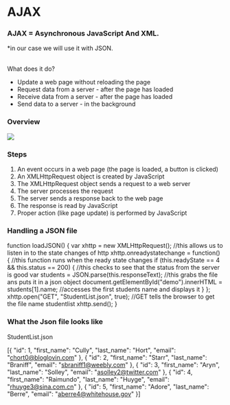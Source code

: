 <h1>AJAX</h1>
<h3>AJAX = Asynchronous JavaScript And XML.</h3>
*in our case we will use it with JSON.<br/><br/>

What does it do?
 - Update a web page without reloading the page
 - Request data from a server - after the page has loaded
 - Receive data from a server - after the page has loaded
 - Send data to a server - in the background

<h3>Overview</h3>
<image src="https://www.w3schools.com/xml/ajax.gif"></image>

<h3>Steps</h3>

1. An event occurs in a web page (the page is loaded, a button is clicked)
2. An XMLHttpRequest object is created by JavaScript
3. The XMLHttpRequest object sends a request to a web server
4. The server processes the request
5. The server sends a response back to the web page
6. The response is read by JavaScript
7. Proper action (like page update) is performed by JavaScript

<h3>Handling a JSON file</h3>

function loadJSON() {
  var xhttp = new XMLHttpRequest(); //this allows us to listen in to the state changes of http
  xhttp.onreadystatechange = function() { //this function runs when the ready state changes
    if (this.readyState == 4 && this.status == 200) { //this checks to see that the status from the server is good
      var students = JSON.parse(this.responseText); //this grabs the file ans puts it in a json object 
      document.getElementById("demo").innerHTML = students[1].name; //accesses the first students name and displays it
    }
  };
  xhttp.open("GET", "StudentList.json", true); //GET tells the browser to get the file name studentlist
  xhttp.send(); 
}


<h3>What the Json file looks like</h3>

StudentList.json

[{
  "id": 1,
  "first_name": "Cully",
  "last_name": "Hort",
  "email": "chort0@bloglovin.com"
}, {
  "id": 2,
  "first_name": "Starr",
  "last_name": "Braniff",
  "email": "sbraniff1@weebly.com"
}, {
  "id": 3,
  "first_name": "Aryn",
  "last_name": "Solley",
  "email": "asolley2@twitter.com"
}, {
  "id": 4,
  "first_name": "Raimundo",
  "last_name": "Huyge",
  "email": "rhuyge3@sina.com.cn"
}, {
  "id": 5,
  "first_name": "Adore",
  "last_name": "Berre",
  "email": "aberre4@whitehouse.gov"
}]

